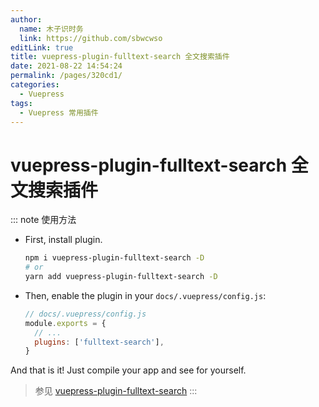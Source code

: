 ```yaml
---
author: 
  name: 木子识时务
  link: https://github.com/sbwcwso
editLink: true
title: vuepress-plugin-fulltext-search 全文搜索插件
date: 2021-08-22 14:54:24
permalink: /pages/320cd1/
categories: 
  - Vuepress
tags: 
  - Vuepress 常用插件
---
```


# vuepress-plugin-fulltext-search 全文搜索插件


::: note 使用方法
* First, install plugin.

  ```bash
  npm i vuepress-plugin-fulltext-search -D
  # or
  yarn add vuepress-plugin-fulltext-search -D
  ```

* Then, enable the plugin in your `docs/.vuepress/config.js`:

  ```js
  // docs/.vuepress/config.js
  module.exports = {
    // ...
    plugins: ['fulltext-search'],
  }
  ```

And that is it! Just compile your app and see for yourself.

> 参见 [vuepress-plugin-fulltext-search](https://github.com/leo-buneev/vuepress-plugin-fulltext-search)
:::
